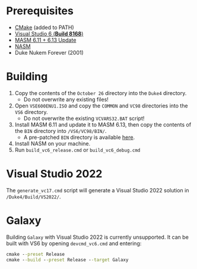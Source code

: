 # Prerequisites
* [CMake](https://cmake.org/) (added to PATH)
* [Visual Studio 6 (**Build 8168**)](https://winworldpc.com/product/microsoft-visual-stu/60)
* [MASM 6.11 + 6.13 Update](https://archive.org/details/en_masm611)
* [NASM](https://www.nasm.us/)
* Duke Nukem Forever (2001)

# Building
1. Copy the contents of the `October 26` directory into the `Duke4` directory.
    * Do not overwrite any existing files!
2. Open `VSE600ENU1.ISO` and copy the `COMMON` and `VC98` directories into the `VS6` directory.
    * Do not overwrite the existing `VCVARS32.BAT` script!
3. Install MASM 6.11 and update it to MASM 6.13, then copy the contents of the `BIN` directory into `/VS6/VC98/BIN/`.
    * A pre-patched `BIN` directory is available [here](https://cdn.discordapp.com/attachments/309328208464183296/1154082976737542164/MASM613.7z).
4. Install NASM on your machine.
5. Run `build_vc6_release.cmd` or `build_vc6_debug.cmd`

# Visual Studio 2022
The `generate_vc17.cmd` script will generate a Visual Studio 2022 solution in `/Duke4/Build/VS2022/`.

# Galaxy
Building `Galaxy` with Visual Studio 2022 is currently unsupported. It can be built with VS6 by opening `devcmd_vc6.cmd` and entering:
```cmd
cmake --preset Release
cmake --build --preset Release --target Galaxy
```
